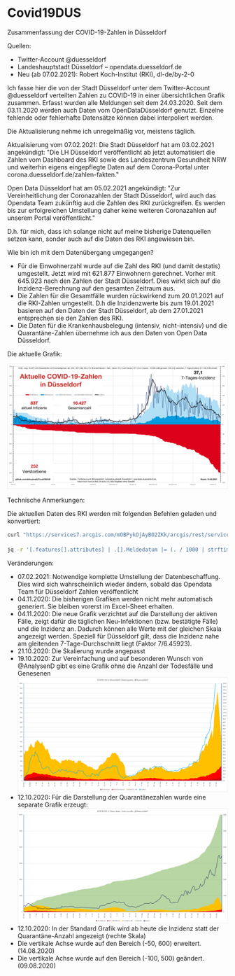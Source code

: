 # Covid19DUS

Zusammenfassung der COVID-19-Zahlen in Düsseldorf

Quellen:
- Twitter-Account @duesseldorf
- Landeshauptstadt Düsseldorf – opendata.duesseldorf.de
- Neu (ab 07.02.2021): Robert Koch-Institut (RKI), dl-de/by-2-0

Ich fasse hier die von der Stadt Düsseldorf unter dem Twitter-Account @duesseldorf verteilten Zahlen zu COVID-19 in einer übersichtlichen Grafik zusammen.
Erfasst wurden alle Meldungen seit dem 24.03.2020. Seit dem 03.11.2020 werden auch Daten vom OpenDataDüsseldorf genutzt. 
Einzelne fehlende oder fehlerhafte Datensätze können dabei interpoliert werden.  

Die Aktualisierung nehme ich unregelmäßig vor, meistens täglich.

Aktualisierung vom 07.02.2021:
Die Stadt Düsseldorf hat am 03.02.2021 angekündigt:
"Die LH Düsseldorf veröffentlicht ab jetzt automatisiert die Zahlen vom Dashboard des RKI sowie des Landeszentrum Gesundheit NRW und weiterhin eigens eingepflegte Daten auf dem Corona-Portal unter corona.duesseldorf.de/zahlen-fakten."

Open Data Düsseldorf hat am 05.02.2021 angekündigt: "Zur Vereinheitlichung der Coronazahlen der Stadt Düsseldorf, wird auch das Opendata Team zukünftig aud die Zahlen des RKI zurückgreifen. Es werden bis zur erfolgreichen Umstellung daher keine weiteren Coronazahlen auf unserem Portal veröffentlicht."

D.h. für mich, dass ich solange nicht auf meine bisherige Datenquellen setzen kann, sonder auch auf die Daten des RKI angewiesen bin.

Wie bin ich mit dem Datenübergang umgegangen?
- Für die Einwohnerzahl wurde auf die Zahl des RKI (und damit destatis) umgestellt. Jetzt wird mit 621.877 Einwohnern gerechnet. Vorher mit 645.923 nach den Zahlen der Stadt Düsseldorf. Dies wirkt sich auf die Inzidenz-Berechnung auf den gesamten Zeitraum aus.
- Die Zahlen für die Gesamtfälle wurden rückwirkend zum 20.01.2021 auf die RKI-Zahlen umgestellt. D.h die Inzidenzwerte bis zum 19.01.2021 basieren auf den Daten der Stadt Düsseldorf, ab dem 27.01.2021 entsprechen sie den Zahlen des RKI.
- Die Daten für die Krankenhausbelegung (intensiv, nicht-intensiv) und die Quarantäne-Zahlen übernehme ich aus den Daten von Open Data Düsseldorf.

Die aktuelle Grafik:

![Aktuelle COVID-19-Zahlen für Düsseldorf](https://github.com/dirkschreib/Covid19DUS/blob/main/Covid19DUS_n.png)

Technische Anmerkungen:

Die aktuellen Daten des RKI werden mit folgenden Befehlen geladen und konvertiert:
```bash
curl "https://services7.arcgis.com/mOBPykOjAyBO2ZKk/arcgis/rest/services/RKI_COVID19/FeatureServer/0/query?where=Landkreis%20%3D%20%27SK%20DÜSSELDORF%27&outFields=Altersgruppe,Geschlecht,AnzahlFall,AnzahlTodesfall,ObjectId,Meldedatum,Datenstand,NeuerFall,NeuerTodesfall,Refdatum,NeuGenesen,AnzahlGenesen,IstErkrankungsbeginn&returnGeometry=false&orderByFields=Meldedatum%20DESC&outSR=4326&f=json" >rki.json

jq -r '[.features[].attributes] | .[].Meldedatum |= (. / 1000 | strftime("%Y-%m-%d"))|.[].Refdatum |= (. / 1000 | strftime("%Y-%m-%d")) | .[].Datenstand |= (. | strptime("%d.%m.%Y, %H:%M Uhr") | mktime | strftime("%Y-%m-%d")) | (map(keys) | add | unique) as $cols | map(. as $row | $cols | map($row[.])) as $rows | $cols, $rows[] | @tsv' <rki.json >rki.tsv
```

Veränderungen:
- 07.02.2021: Notwendige komplette Umstellung der Datenbeschaffung. Dies wird sich wahrscheinlich wieder ändern, sobald das Opendata Team für Düsseldorf Zahlen veröffentlicht
- 04.11.2020: Die bisherigen Grafiken werden nicht mehr automatisch generiert. Sie bleiben vorerst im Excel-Sheet erhalten.
- 04.11.2020: Die neue Grafik verzichtet auf die Darstellung der aktiven Fälle, zeigt dafür die täglichen Neu-Infektionen (bzw. bestätigte Fälle) und die Inzidenz an. Dadurch können alle Werte mit der gleichen Skala angezeigt werden. Speziell für Düsseldorf gilt, dass die Inzidenz nahe am gleitenden 7-Tage-Durchschnitt liegt (Faktor 7/6.45923).
- 21.10.2020: Die Skalierung wurde angepasst
- 19.10.2020: Zur Vereinfachung und auf besonderen Wunsch von @AnalysenD gibt es eine Grafik ohne die Anzahl der Todesfälle und Genesenen
![Aktuelle COVID-19-Zahlen für Düsseldorf](https://github.com/dirkschreib/Covid19DUS/blob/main/Covid19DUS_D.png)
- 12.10.2020: Für die Darstellung der Quarantänezahlen wurde eine separate Grafik erzeugt:  
![Aktuelle COVID-19-Zahlen für Düsseldorf](https://github.com/dirkschreib/Covid19DUS/blob/main/Covid19DUS_Q.png)
- 12.10.2020: In der Standard Grafik wird ab heute die Inzidenz statt der Quarantäne-Anzahl angezeigt (rechte Skala)
- Die vertikale Achse wurde auf den Bereich (-50, 600) erweitert. (14.08.2020)
- Die vertikale Achse wurde auf den Bereich (-100, 500) geändert. (09.08.2020)
